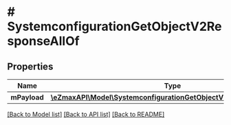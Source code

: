 # # SystemconfigurationGetObjectV2ResponseAllOf

## Properties

Name | Type | Description | Notes
------------ | ------------- | ------------- | -------------
**mPayload** | [**\eZmaxAPI\Model\SystemconfigurationGetObjectV2ResponseMPayload**](SystemconfigurationGetObjectV2ResponseMPayload.md) |  |

[[Back to Model list]](../../README.md#models) [[Back to API list]](../../README.md#endpoints) [[Back to README]](../../README.md)
